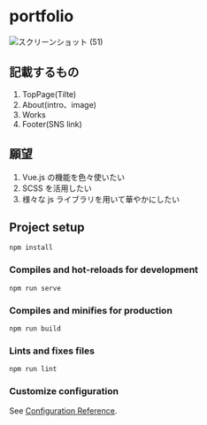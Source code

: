 # portfolio

![スクリーンショット (51)](https://user-images.githubusercontent.com/57553474/82720215-372afb00-9cec-11ea-97bf-eefad5c4d3c3.png)

## 記載するもの

1. TopPage(Tilte)
1. About(intro、image)
1. Works
1. Footer(SNS link)

## 願望

1. Vue.js の機能を色々使いたい
1. SCSS を活用したい
1. 様々な js ライブラリを用いて華やかにしたい

## Project setup

```
npm install
```

### Compiles and hot-reloads for development

```
npm run serve
```

### Compiles and minifies for production

```
npm run build
```

### Lints and fixes files

```
npm run lint
```

### Customize configuration

See [Configuration Reference](https://cli.vuejs.org/config/).
